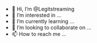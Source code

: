 - 👋 Hi, I’m @Legitstreaming
- 👀 I’m interested in ...
- 🌱 I’m currently learning ...
- 💞️ I’m looking to collaborate on ...
- 📫 How to reach me ...

<!---
Legitstreaming/Legitstreaming is a ✨ special ✨ repository because its `README.md` (this file) appears on your GitHub profile.
You can click the Preview link to take a look at your changes.
--->
